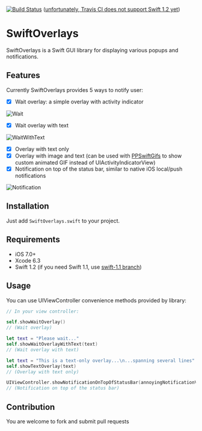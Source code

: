 [![Build Status](https://travis-ci.org/peterprokop/SwiftOverlays.svg?branch=master)](https://travis-ci.org/peterprokop/SwiftOverlays) ([unfortunately, Travis CI does not support Swift 1.2 yet](https://github.com/travis-ci/travis-ci/issues/3216))

# SwiftOverlays

SwiftOverlays is a Swift GUI library for displaying various popups and notifications.


## Features

Currently SwiftOverlays provides 5 ways to notify user:

- [x] Wait overlay: a simple overlay with activity indicator

![Wait](https://i.imgflip.com/df53v.gif)

- [x] Wait overlay with text 

![WaitWithText](https://i.imgflip.com/df525.gif)

- [x] Overlay with text only
- [x] Overlay with image and text (can be used with [PPSwiftGifs](https://github.com/peterprokop/PPSwiftGifs) to show custom animated GIF instead of UIActivityIndicatorView)
- [x] Notification on top of the status bar, similar to native iOS local/push notifications

![Notification](https://i.imgflip.com/df5k5.gif)

## Installation

Just add ```SwiftOverlays.swift``` to your project.

## Requirements

- iOS 7.0+
- Xcode 6.3
- Swift 1.2 (if you need Swift 1.1, use [swift-1.1 branch](https://github.com/peterprokop/SwiftOverlays/tree/swift-1.1))

## Usage

You can use UIViewController convenience methods provided by library:

```swift
// In your view controller:

self.showWaitOverlay()
// (Wait overlay)

let text = "Please wait..."
self.showWaitOverlayWithText(text)
// (Wait overlay with text)

let text = "This is a text-only overlay...\n...spanning several lines"
self.showTextOverlay(text)
// (Overlay with text only)

UIViewController.showNotificationOnTopOfStatusBar(annoyingNotificationView!, duration: 5)
// (Notification on top of the status bar)
```

## Contribution

You are welcome to fork and submit pull requests
